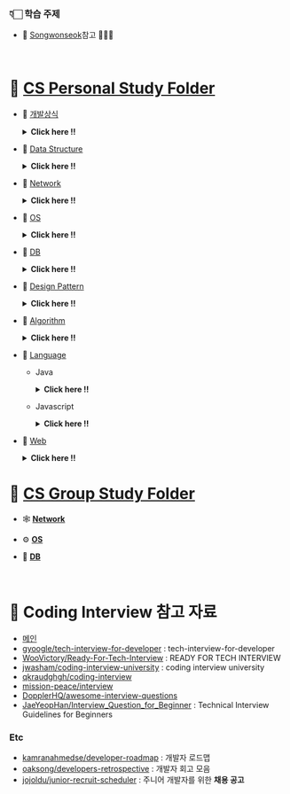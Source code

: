 ### 👇🏻 학습 주제

- 📍 [Songwonseok](https://github.com/Songwonseok/CS-Study)참고 🙏🏻✨

<br/>

# 🦋 [CS Personal Study Folder](https://github.com/SoobinJung1013/cs-study/blob/main/cs_study/README.md)

- 🌱 [개발상식](https://github.com/SoobinJung1013/cs-study/tree/main/cs_study/commonSense)

    <details markdown="1">
    <summary><strong> Click here !! </strong></summary>

  | num |               주제               |                                         공부기록                                          |
  | :-: | :------------------------------: | :---------------------------------------------------------------------------------------: |
  |  1  | 클린코드 & 리팩토링 & 시큐어코딩 | [ㄱ](https://github.com/SoobinJung1013/cs-study/blob/main/OS/OperatingSystemConcept/1.md) |
  |  2  |        애자일(Agile) 정리        | [ㄱ](https://github.com/SoobinJung1013/cs-study/blob/main/OS/OperatingSystemConcept/1.md) |
  |  3  |   TDD(Test Driven Development)   | [ㄱ](https://github.com/SoobinJung1013/cs-study/blob/main/OS/OperatingSystemConcept/1.md) |
  |  4  |       객체 지향 프로그래밍       | [ㄱ](https://github.com/SoobinJung1013/cs-study/blob/main/OS/OperatingSystemConcept/1.md) |
  |  5  |        함수형 프로그래밍         | [ㄱ](https://github.com/SoobinJung1013/cs-study/blob/main/OS/OperatingSystemConcept/1.md) |
  |  6  |         데브옵스(DevOps)         | [ㄱ](https://github.com/SoobinJung1013/cs-study/blob/main/OS/OperatingSystemConcept/1.md) |
  |  7  |     서드 파티(3rd party)란?      | [ㄱ](https://github.com/SoobinJung1013/cs-study/blob/main/OS/OperatingSystemConcept/1.md) |
  |  8  |     Git 과 GitHub 에 대해서      | [ㄱ](https://github.com/SoobinJung1013/cs-study/blob/main/OS/OperatingSystemConcept/1.md) |
  |  9  |              정규식              | [ㄱ](https://github.com/SoobinJung1013/cs-study/blob/main/OS/OperatingSystemConcept/1.md) |
  | 10  |             Generic              | [ㄱ](https://github.com/SoobinJung1013/cs-study/blob/main/OS/OperatingSystemConcept/1.md) |
  | 11  |              final               | [ㄱ](https://github.com/SoobinJung1013/cs-study/blob/main/OS/OperatingSystemConcept/1.md) |

  ***

    </details>

- 🌱 [Data Structure](https://github.com/SoobinJung1013/cs-study/tree/main/cs_study/dataStructure)

    <details markdown="1">
    <summary><strong> Click here !!  </strong></summary>

  | num |               주제               |                                         공부기록                                          |
  | :-: | :------------------------------: | :---------------------------------------------------------------------------------------: |
  |  1  |  Array & ArrayList & LinkedList  | [ㄱ](https://github.com/SoobinJung1013/cs-study/blob/main/OS/OperatingSystemConcept/1.md) |
  |  2  |     스택(Stack) & 큐(Queue)      | [ㄱ](https://github.com/SoobinJung1013/cs-study/blob/main/OS/OperatingSystemConcept/1.md) |
  |  3  |             힙(Heap)             | [ㄱ](https://github.com/SoobinJung1013/cs-study/blob/main/OS/OperatingSystemConcept/1.md) |
  |  4  | 이진탐색트리(Binary Search Tree) | [ㄱ](https://github.com/SoobinJung1013/cs-study/blob/main/OS/OperatingSystemConcept/1.md) |
  |  5  |            해시(Hash)            | [ㄱ](https://github.com/SoobinJung1013/cs-study/blob/main/OS/OperatingSystemConcept/1.md) |
  |  6  |           트라이(Trie)           | [ㄱ](https://github.com/SoobinJung1013/cs-study/blob/main/OS/OperatingSystemConcept/1.md) |
  |  7  |         B-Tree & B+Tree          | [ㄱ](https://github.com/SoobinJung1013/cs-study/blob/main/OS/OperatingSystemConcept/1.md) |
  |  8  |               Tree               | [ㄱ](https://github.com/SoobinJung1013/cs-study/blob/main/OS/OperatingSystemConcept/1.md) |
  |  9  |              Graph               | [ㄱ](https://github.com/SoobinJung1013/cs-study/blob/main/OS/OperatingSystemConcept/1.md) |

  ***

    </details>

- 🌱 [Network](https://github.com/SoobinJung1013/cs-study/tree/main/cs_study/network)

    <details markdown="1">
    <summary><strong> Click here !!  </strong></summary>

  | num |                 주제                  |                                         공부기록                                          |
  | :-: | :-----------------------------------: | :---------------------------------------------------------------------------------------: |
  |  1  |              OSI 7 계층               | [ㄱ](https://github.com/SoobinJung1013/cs-study/blob/main/OS/OperatingSystemConcept/1.md) |
  |  2  | TCP 3 way handshake & 4 way handshake | [ㄱ](https://github.com/SoobinJung1013/cs-study/blob/main/OS/OperatingSystemConcept/1.md) |
  |  3  |      TCP/IP 흐름제어 & 혼잡제어       | [ㄱ](https://github.com/SoobinJung1013/cs-study/blob/main/OS/OperatingSystemConcept/1.md) |
  |  4  |               TCPvsUDP                | [ㄱ](https://github.com/SoobinJung1013/cs-study/blob/main/OS/OperatingSystemConcept/1.md) |
  |  6  |            대칭키 & 공개키            | [ㄱ](https://github.com/SoobinJung1013/cs-study/blob/main/OS/OperatingSystemConcept/1.md) |
  |  7  |             HTTP & HTTPS              | [ㄱ](https://github.com/SoobinJung1013/cs-study/blob/main/OS/OperatingSystemConcept/1.md) |
  |  8  |      로드 밸런싱(Load Balancing)      | [ㄱ](https://github.com/SoobinJung1013/cs-study/blob/main/OS/OperatingSystemConcept/1.md) |
  |  9  |      Blocking & Non-Blocking I/O      | [ㄱ](https://github.com/SoobinJung1013/cs-study/blob/main/OS/OperatingSystemConcept/1.md) |

  ***

    </details>

- 🌱 [OS](https://github.com/SoobinJung1013/cs-study/tree/main/cs_study/os)

    <details markdown="1">
    <summary><strong> Click here !! </strong></summary>

  | num |                주제                 |                                         공부기록                                          |
  | :-: | :---------------------------------: | :---------------------------------------------------------------------------------------: |
  |  1  |             운영체제란?             | [ㄱ](https://github.com/SoobinJung1013/cs-study/blob/main/OS/OperatingSystemConcept/1.md) |
  |  2  |         프로세스 vs 스레드          | [ㄱ](https://github.com/SoobinJung1013/cs-study/blob/main/OS/OperatingSystemConcept/1.md) |
  |  3  |         프로세스 주소 공간          | [ㄱ](https://github.com/SoobinJung1013/cs-study/blob/main/OS/OperatingSystemConcept/1.md) |
  |  4  |         인터럽트(Interrupt)         | [ㄱ](https://github.com/SoobinJung1013/cs-study/blob/main/OS/OperatingSystemConcept/1.md) |
  |  5  |       시스템 콜(System Call)        | [ㄱ](https://github.com/SoobinJung1013/cs-study/blob/main/OS/OperatingSystemConcept/1.md) |
  |  6  |       PCB와 Context Switching       | [ㄱ](https://github.com/SoobinJung1013/cs-study/blob/main/OS/OperatingSystemConcept/1.md) |
  |  7  |  IPC(Inter Process Communication)   | [ㄱ](https://github.com/SoobinJung1013/cs-study/blob/main/OS/OperatingSystemConcept/1.md) |
  |  8  |            CPU 스케줄링             | [ㄱ](https://github.com/SoobinJung1013/cs-study/blob/main/OS/OperatingSystemConcept/1.md) |
  |  9  |          데드락(DeadLock)           | [ㄱ](https://github.com/SoobinJung1013/cs-study/blob/main/OS/OperatingSystemConcept/1.md) |
  | 10  |           Race Condition            | [ㄱ](https://github.com/SoobinJung1013/cs-study/blob/main/OS/OperatingSystemConcept/1.md) |
  | 11  | 세마포어(Semaphore) & 뮤텍스(Mutex) | [ㄱ](https://github.com/SoobinJung1013/cs-study/blob/main/OS/OperatingSystemConcept/1.md) |
  | 12  |        페이징 & 세그먼테이션        | [ㄱ](https://github.com/SoobinJung1013/cs-study/blob/main/OS/OperatingSystemConcept/1.md) |
  | 13  |        페이지 교체 알고리즘         | [ㄱ](https://github.com/SoobinJung1013/cs-study/blob/main/OS/OperatingSystemConcept/1.md) |
  | 14  |           메모리(Memory)            | [ㄱ](https://github.com/SoobinJung1013/cs-study/blob/main/OS/OperatingSystemConcept/1.md) |
  | 15  |             파일 시스템             | [ㄱ](https://github.com/SoobinJung1013/cs-study/blob/main/OS/OperatingSystemConcept/1.md) |

  ***

    </details>

- 🌱 [DB](https://github.com/SoobinJung1013/cs-study/tree/main/cs_study/database)

    <details markdown="1">
    <summary><strong> Click here !!</strong></summary>

  | num |                      주제                       |                                         공부기록                                          |
  | :-: | :---------------------------------------------: | :---------------------------------------------------------------------------------------: |
  |  1  |                  키(Key) 정리                   | [ㄱ](https://github.com/SoobinJung1013/cs-study/blob/main/OS/OperatingSystemConcept/1.md) |
  |  2  |                   SQL - JOIN                    | [ㄱ](https://github.com/SoobinJung1013/cs-study/blob/main/OS/OperatingSystemConcept/1.md) |
  |  3  |                  SQL Injection                  | [ㄱ](https://github.com/SoobinJung1013/cs-study/blob/main/OS/OperatingSystemConcept/1.md) |
  |  4  |                  SQL vs NoSQL                   | [ㄱ](https://github.com/SoobinJung1013/cs-study/blob/main/OS/OperatingSystemConcept/1.md) |
  |  5  |                  이상(Anomaly)                  | [ㄱ](https://github.com/SoobinJung1013/cs-study/blob/main/OS/OperatingSystemConcept/1.md) |
  |  6  |                     정규화                      | [ㄱ](https://github.com/SoobinJung1013/cs-study/blob/main/OS/OperatingSystemConcept/1.md) |
  |  7  |                  인덱스(INDEX)                  | [ㄱ](https://github.com/SoobinJung1013/cs-study/blob/main/OS/OperatingSystemConcept/1.md) |
  |  8  |              트랜잭션(Transaction)              | [ㄱ](https://github.com/SoobinJung1013/cs-study/blob/main/OS/OperatingSystemConcept/1.md) |
  |  9  | 트랜잭션 격리 수준(Transaction Isolation Level) | [ㄱ](https://github.com/SoobinJung1013/cs-study/blob/main/OS/OperatingSystemConcept/1.md) |
  | 10  |                  레디스(Redis)                  | [ㄱ](https://github.com/SoobinJung1013/cs-study/blob/main/OS/OperatingSystemConcept/1.md) |

  ***

    </details>

- 🌱 [Design Pattern](https://github.com/SoobinJung1013/cs-study/tree/main/cs_study/designPattern)

    <details markdown="1">
    <summary><strong> Click here !!  </strong></summary>

  | num |           주제            |                                         공부기록                                          |
  | :-: | :-----------------------: | :---------------------------------------------------------------------------------------: |
  |  1  | 디자인패턴 개요(Overview) | [ㄱ](https://github.com/SoobinJung1013/cs-study/blob/main/OS/OperatingSystemConcept/1.md) |
  |  2  |        어댑터 패턴        | [ㄱ](https://github.com/SoobinJung1013/cs-study/blob/main/OS/OperatingSystemConcept/1.md) |
  |  3  |        싱글톤 패턴        | [ㄱ](https://github.com/SoobinJung1013/cs-study/blob/main/OS/OperatingSystemConcept/1.md) |
  |  4  |    탬플릿 메소드 패턴     | [ㄱ](https://github.com/SoobinJung1013/cs-study/blob/main/OS/OperatingSystemConcept/1.md) |
  |  5  |    팩토리 메소드 패턴     | [ㄱ](https://github.com/SoobinJung1013/cs-study/blob/main/OS/OperatingSystemConcept/1.md) |
  |  6  |        옵저버 패턴        | [ㄱ](https://github.com/SoobinJung1013/cs-study/blob/main/OS/OperatingSystemConcept/1.md) |
  |  7  |      스트레티지 패턴      | [ㄱ](https://github.com/SoobinJung1013/cs-study/blob/main/OS/OperatingSystemConcept/1.md) |

  ***

    </details>

- 🌱 [Algorithm](https://github.com/SoobinJung1013/cs-study/tree/main/cs_study/algorithm)

    <details markdown="1">
    <summary><strong> Click here !! </strong></summary>

  | num |               주제               |                                         공부기록                                          |
  | :-: | :------------------------------: | :---------------------------------------------------------------------------------------: |
  |  1  |      거품 정렬(Bubble Sort)      | [ㄱ](https://github.com/SoobinJung1013/cs-study/blob/main/OS/OperatingSystemConcept/1.md) |
  |  2  |    선택 정렬(Selection Sort)     | [ㄱ](https://github.com/SoobinJung1013/cs-study/blob/main/OS/OperatingSystemConcept/1.md) |
  |  3  |    삽입 정렬(Insertion Sort)     | [ㄱ](https://github.com/SoobinJung1013/cs-study/blob/main/OS/OperatingSystemConcept/1.md) |
  |  4  |       퀵 정렬(Quick Sort)        | [ㄱ](https://github.com/SoobinJung1013/cs-study/blob/main/OS/OperatingSystemConcept/1.md) |
  |  5  |      합병 정렬(Merge Sort)       | [ㄱ](https://github.com/SoobinJung1013/cs-study/blob/main/OS/OperatingSystemConcept/1.md) |
  |  6  |        힙 정렬(Heap Sort)        | [ㄱ](https://github.com/SoobinJung1013/cs-study/blob/main/OS/OperatingSystemConcept/1.md) |
  |  7  |      기수 정렬(Radix Sort)       | [ㄱ](https://github.com/SoobinJung1013/cs-study/blob/main/OS/OperatingSystemConcept/1.md) |
  |  8  |      계수 정렬(Count Sort)       | [ㄱ](https://github.com/SoobinJung1013/cs-study/blob/main/OS/OperatingSystemConcept/1.md) |
  |  9  |       비트마스크(BitMask)        | [ㄱ](https://github.com/SoobinJung1013/cs-study/blob/main/OS/OperatingSystemConcept/1.md) |
  | 10  |     이분 탐색(Binary Search)     | [ㄱ](https://github.com/SoobinJung1013/cs-study/blob/main/OS/OperatingSystemConcept/1.md) |
  | 11  |          세그먼트 트리           | [ㄱ](https://github.com/SoobinJung1013/cs-study/blob/main/OS/OperatingSystemConcept/1.md) |
  | 12  |            해시(Hash)            | [ㄱ](https://github.com/SoobinJung1013/cs-study/blob/main/OS/OperatingSystemConcept/1.md) |
  | 13  |            DFS & BFS             | [ㄱ](https://github.com/SoobinJung1013/cs-study/blob/main/OS/OperatingSystemConcept/1.md) |
  | 14  |       최장 증가 수열(LIS)        | [ㄱ](https://github.com/SoobinJung1013/cs-study/blob/main/OS/OperatingSystemConcept/1.md) |
  | 15  |       최소 공통 조상(LCA)        | [ㄱ](https://github.com/SoobinJung1013/cs-study/blob/main/OS/OperatingSystemConcept/1.md) |
  | 16  | 동적 계획법(Dynamic Programming) | [ㄱ](https://github.com/SoobinJung1013/cs-study/blob/main/OS/OperatingSystemConcept/1.md) |
  | 17  |            백트래킹?             | [ㄱ](https://github.com/SoobinJung1013/cs-study/blob/main/OS/OperatingSystemConcept/1.md) |

  ***

    </details>

- 🌱 [Language](https://github.com/SoobinJung1013/cs-study/tree/main/cs_study/language)

  - Java

    <details markdown="1">
    <summary><strong> Click here !! </strong></summary>

    | num |                 주제                  |                                         공부기록                                          |
    | :-: | :-----------------------------------: | :---------------------------------------------------------------------------------------: |
    |  1  |           Java 컴파일 과정            | [ㄱ](https://github.com/SoobinJung1013/cs-study/blob/main/OS/OperatingSystemConcept/1.md) |
    |  2  | 자바 가상 머신(Java Virtual Machine)  | [ㄱ](https://github.com/SoobinJung1013/cs-study/blob/main/OS/OperatingSystemConcept/1.md) |
    |  3  |          Garbage Collection           | [ㄱ](https://github.com/SoobinJung1013/cs-study/blob/main/OS/OperatingSystemConcept/1.md) |
    |  4  |              Annotation               | [ㄱ](https://github.com/SoobinJung1013/cs-study/blob/main/OS/OperatingSystemConcept/1.md) |
    |  5  |  Call by Value vs Call by Reference   | [ㄱ](https://github.com/SoobinJung1013/cs-study/blob/main/OS/OperatingSystemConcept/1.md) |
    |  6  |   Primitive type vs Reference type    | [ㄱ](https://github.com/SoobinJung1013/cs-study/blob/main/OS/OperatingSystemConcept/1.md) |
    |  7  | String & StringBuffer & StringBuilder | [ㄱ](https://github.com/SoobinJung1013/cs-study/blob/main/OS/OperatingSystemConcept/1.md) |
    |  8  |       Overriding vs Overloading       | [ㄱ](https://github.com/SoobinJung1013/cs-study/blob/main/OS/OperatingSystemConcept/1.md) |
    |  9  |              Thread 활용              | [ㄱ](https://github.com/SoobinJung1013/cs-study/blob/main/OS/OperatingSystemConcept/1.md) |
    | 10  |    Casting(업캐스팅 & 다운캐스팅)     | [ㄱ](https://github.com/SoobinJung1013/cs-study/blob/main/OS/OperatingSystemConcept/1.md) |
    | 11  |          Promotion & Casting          | [ㄱ](https://github.com/SoobinJung1013/cs-study/blob/main/OS/OperatingSystemConcept/1.md) |
    | 12  |        고유 락(Intrinsic Lock)        | [ㄱ](https://github.com/SoobinJung1013/cs-study/blob/main/OS/OperatingSystemConcept/1.md) |
    | 13  |           Error & Exception           | [ㄱ](https://github.com/SoobinJung1013/cs-study/blob/main/OS/OperatingSystemConcept/1.md) |
    | 14  |         java 8 & java 11 차이         | [ㄱ](https://github.com/SoobinJung1013/cs-study/blob/main/OS/OperatingSystemConcept/1.md) |
    | 15  |            Access Modifier            | [ㄱ](https://github.com/SoobinJung1013/cs-study/blob/main/OS/OperatingSystemConcept/1.md) |
    | 16  |             Wrapper class             | [ㄱ](https://github.com/SoobinJung1013/cs-study/blob/main/OS/OperatingSystemConcept/1.md) |

    ***

    </details>

  - Javascript

    <details markdown="1">
    <summary><strong> Click here !! </strong></summary>

    | num |       주제        |                                         공부기록                                          |
    | :-: | :---------------: | :---------------------------------------------------------------------------------------: |
    |  1  |   JS Event Loop   | [ㄱ](https://github.com/SoobinJung1013/cs-study/blob/main/OS/OperatingSystemConcept/1.md) |
    |  2  |     Hoisting      | [ㄱ](https://github.com/SoobinJung1013/cs-study/blob/main/OS/OperatingSystemConcept/1.md) |
    |  3  |     JS Scope      | [ㄱ](https://github.com/SoobinJung1013/cs-study/blob/main/OS/OperatingSystemConcept/1.md) |
    |  4  |      Closure      | [ㄱ](https://github.com/SoobinJung1013/cs-study/blob/main/OS/OperatingSystemConcept/1.md) |
    |  5  |       this        | [ㄱ](https://github.com/SoobinJung1013/cs-study/blob/main/OS/OperatingSystemConcept/1.md) |
    |  6  |      Promise      | [ㄱ](https://github.com/SoobinJung1013/cs-study/blob/main/OS/OperatingSystemConcept/1.md) |
    |  7  | ECMAScript6(=ES6) | [ㄱ](https://github.com/SoobinJung1013/cs-study/blob/main/OS/OperatingSystemConcept/1.md) |

    ***

    </details>

- 🌱 [Web](https://github.com/SoobinJung1013/cs-study/tree/main/cs_study/web)

    <details markdown="1">
    <summary><strong> Click here !!  </strong></summary>

        | num |                      주제                      |                                         공부기록                                          |
        | :-: | :--------------------------------------------: | :---------------------------------------------------------------------------------------: |
        |  1  |                  HTTP Method                   | [ㄱ](https://github.com/SoobinJung1013/cs-study/blob/main/OS/OperatingSystemConcept/1.md) |
        |  2  |                RESTFul API 란?                 | [ㄱ](https://github.com/SoobinJung1013/cs-study/blob/main/OS/OperatingSystemConcept/1.md) |
        |  3  |              브라우저의 작동 원리              | [ㄱ](https://github.com/SoobinJung1013/cs-study/blob/main/OS/OperatingSystemConcept/1.md) |
        |  4  |           DOM(Document Object Model)           | [ㄱ](https://github.com/SoobinJung1013/cs-study/blob/main/OS/OperatingSystemConcept/1.md) |
        |  5  |          Event Bubbling and Capturing          | [ㄱ](https://github.com/SoobinJung1013/cs-study/blob/main/OS/OperatingSystemConcept/1.md) |
        |  6  |                Event delegation                | [ㄱ](https://github.com/SoobinJung1013/cs-study/blob/main/OS/OperatingSystemConcept/1.md) |
        |  7  |             CSS Selector 우선순위              | [ㄱ](https://github.com/SoobinJung1013/cs-study/blob/main/OS/OperatingSystemConcept/1.md) |
        |  8  |                 Reflow&Repaint                 | [ㄱ](https://github.com/SoobinJung1013/cs-study/blob/main/OS/OperatingSystemConcept/1.md) |
        |  9  |                      CORS                      | [ㄱ](https://github.com/SoobinJung1013/cs-study/blob/main/OS/OperatingSystemConcept/1.md) |
        | 10  |                크로스 브라우징                 | [ㄱ](https://github.com/SoobinJung1013/cs-study/blob/main/OS/OperatingSystemConcept/1.md) |
        | 11  |                 웹 성능 최적화                 | [ㄱ](https://github.com/SoobinJung1013/cs-study/blob/main/OS/OperatingSystemConcept/1.md) |
        | 12  | 서버 사이드 렌더링 vs 클라이언트 사이드 렌더링 | [ㄱ](https://github.com/SoobinJung1013/cs-study/blob/main/OS/OperatingSystemConcept/1.md) |
        | 13  |                CSS Methodology                 | [ㄱ](https://github.com/SoobinJung1013/cs-study/blob/main/OS/OperatingSystemConcept/1.md) |
        | 14  |           Normalize.css vs Reset.css           | [ㄱ](https://github.com/SoobinJung1013/cs-study/blob/main/OS/OperatingSystemConcept/1.md) |
        | 15  |                  웹 컴포넌트                   | [ㄱ](https://github.com/SoobinJung1013/cs-study/blob/main/OS/OperatingSystemConcept/1.md) |
        | 16  |          쿠키(Cookie) & 세션(Session)          | [ㄱ](https://github.com/SoobinJung1013/cs-study/blob/main/OS/OperatingSystemConcept/1.md) |
        | 17  |             웹 서버와 WAS의 차이점             | [ㄱ](https://github.com/SoobinJung1013/cs-study/blob/main/OS/OperatingSystemConcept/1.md) |
        | 18  |                     OAuth                      | [ㄱ](https://github.com/SoobinJung1013/cs-study/blob/main/OS/OperatingSystemConcept/1.md) |
        | 19  |              JWT(JSON Web Token)               | [ㄱ](https://github.com/SoobinJung1013/cs-study/blob/main/OS/OperatingSystemConcept/1.md) |
        | 20  |         Authentication & Authorization         | [ㄱ](https://github.com/SoobinJung1013/cs-study/blob/main/OS/OperatingSystemConcept/1.md) |
        | 21  |                   로그 레벨                    | [ㄱ](https://github.com/SoobinJung1013/cs-study/blob/main/OS/OperatingSystemConcept/1.md) |
        | 22  |                    UI와 UX                     | [ㄱ](https://github.com/SoobinJung1013/cs-study/blob/main/OS/OperatingSystemConcept/1.md) |
        | 23  |                     Vue.js                     | [ㄱ](https://github.com/SoobinJung1013/cs-study/blob/main/OS/OperatingSystemConcept/1.md) |
        | 24  |                     React                      | [ㄱ](https://github.com/SoobinJung1013/cs-study/blob/main/OS/OperatingSystemConcept/1.md) |
        | 25  |               Vue.js vs React.js               | [ㄱ](https://github.com/SoobinJung1013/cs-study/blob/main/OS/OperatingSystemConcept/1.md) |
        | 26  |      네이티브 앱 & 웹 앱 & 하이브리드 앱       | [ㄱ](https://github.com/SoobinJung1013/cs-study/blob/main/OS/OperatingSystemConcept/1.md) |
        | 27  |            PWA(Progressive Web App)            | [ㄱ](https://github.com/SoobinJung1013/cs-study/blob/main/OS/OperatingSystemConcept/1.md) |

        ***

    </details>

# 🦋 [CS Group Study Folder](https://github.com/SoobinJung1013/cs-study/tree/main/cs_group_study)

- 🕸 [**Network**](https://github.com/SoobinJung1013/cs-study/tree/main/cs_group_study/Network)

- ⚙️ [**OS**](https://github.com/SoobinJung1013/cs-study/tree/main/cs_group_study/OS)

- 🧳 [**DB**](https://github.com/SoobinJung1013/cs-study/tree/main/cs_group_study/DB)

<br/>

# 🦋 Coding Interview 참고 자료

- [메인](https://github.com/Songwonseok/CS-Study)
- [gyoogle/tech-interview-for-developer](https://github.com/gyoogle/tech-interview-for-developer) : tech-interview-for-developer
- [WooVictory/Ready-For-Tech-Interview](https://github.com/WooVictory/Ready-For-Tech-Interview) : READY FOR TECH INTERVIEW
- [jwasham/coding-interview-university](https://github.com/jwasham/coding-interview-university) : coding interview university
- [qkraudghgh/coding-interview](https://github.com/qkraudghgh/coding-interview)
- [mission-peace/interview](https://github.com/mission-peace/interview)
- [DopplerHQ/awesome-interview-questions](https://github.com/DopplerHQ/awesome-interview-questions)
- [JaeYeopHan/Interview_Question_for_Beginner](https://github.com/JaeYeopHan/Interview_Question_for_Beginner) : Technical Interview Guidelines for Beginners

### Etc

- [kamranahmedse/developer-roadmap](https://github.com/kamranahmedse/developer-roadmap) : 개발자 로드맵
- [oaksong/developers-retrospective](https://github.com/oaksong/developers-retrospective) : 개발자 회고 모음
- [jojoldu/junior-recruit-scheduler](https://github.com/jojoldu/junior-recruit-scheduler) : 주니어 개발자를 위한 **채용 공고**
